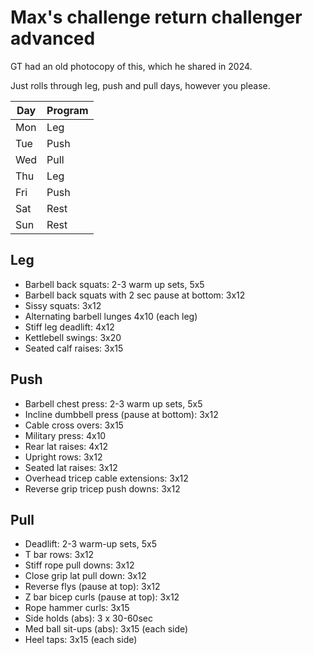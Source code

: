 # Max's challenge return challenger advanced

GT had an old photocopy of this, which he shared in 2024.

Just rolls through leg, push and pull days, however you please.

| Day | Program |
| --- | ------- |
| Mon | Leg     |
| Tue | Push    |
| Wed | Pull    |
| Thu | Leg     |
| Fri | Push    |
| Sat | Rest    |
| Sun | Rest    |

## Leg

- Barbell back squats: 2-3 warm up sets, 5x5
- Barbell back squats with 2 sec pause at bottom: 3x12
- Sissy squats: 3x12
- Alternating barbell lunges 4x10 (each leg)
- Stiff leg deadlift: 4x12
- Kettlebell swings: 3x20
- Seated calf raises: 3x15

## Push

- Barbell chest press: 2-3 warm up sets, 5x5
- Incline dumbbell press (pause at bottom): 3x12
- Cable cross overs: 3x15
- Military press: 4x10
- Rear lat raises: 4x12
- Upright rows: 3x12
- Seated lat raises: 3x12
- Overhead tricep cable extensions: 3x12
- Reverse grip tricep push downs: 3x12

## Pull

- Deadlift: 2-3 warm-up sets, 5x5
- T bar rows: 3x12
- Stiff rope pull downs: 3x12
- Close grip lat pull down: 3x12
- Reverse flys (pause at top): 3x12
- Z bar bicep curls (pause at top): 3x12
- Rope hammer curls: 3x15
- Side holds (abs): 3 x 30-60sec
- Med ball sit-ups (abs): 3x15 (each side)
- Heel taps: 3x15 (each side)
